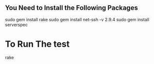 ## You Need to Install the Following Packages
sudo gem install rake
sudo gem install net-ssh -v 2.9.4
sudo gem install serverspec

# To Run The test 
rake
